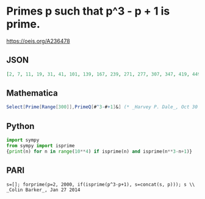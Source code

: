 # Primes p such that p^3 \- p \+ 1 is prime\.
https://oeis.org/A236478
## JSON
```JSON
[2, 7, 11, 19, 31, 41, 101, 139, 167, 239, 271, 277, 307, 347, 419, 449, 479, 491, 521, 547, 557, 587, 617, 619, 631, 647, 739, 757, 761, 769, 787, 809, 827, 839, 857, 971, 977, 991, 1019, 1069, 1187, 1201, 1217, 1231, 1277, 1487, 1621, 1637, 1709, 1747, 1861]
```
## Mathematica
```Mathematica
Select[Prime[Range[300]],PrimeQ[#^3-#+1]&] (* _Harvey P. Dale_, Oct 30 2021 *)
```
## Python
```Python
import sympy
from sympy import isprime
{print(n) for n in range(10**4) if isprime(n) and isprime(n**3-n+1)}
```
## PARI
```PARI
s=[]; forprime(p=2, 2000, if(isprime(p^3-p+1), s=concat(s, p))); s \\ _Colin Barker_, Jan 27 2014
```
